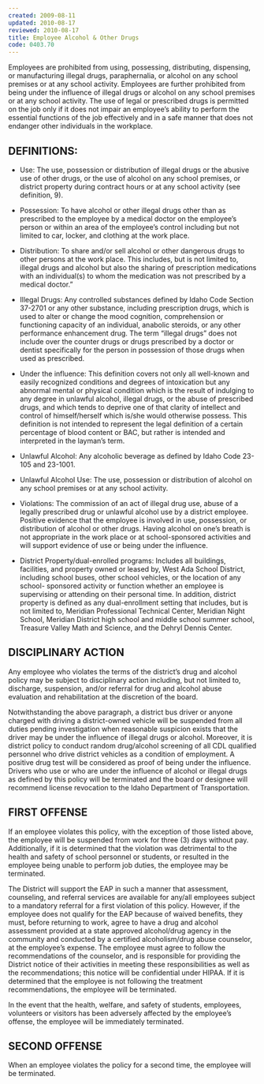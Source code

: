 ```yaml
---
created: 2009-08-11
updated: 2010-08-17
reviewed: 2010-08-17
title: Employee Alcohol & Other Drugs
code: 0403.70
---
```



Employees are prohibited from using, possessing, distributing, dispensing, or manufacturing illegal drugs, paraphernalia, or alcohol on any school premises or at any school activity. Employees are further prohibited from being under the influence of illegal drugs or alcohol on any school premises or at any school activity. The use of legal or prescribed drugs is permitted on the job only if it does not impair an employee’s ability to perform the essential functions of the job effectively and in a safe manner that does not endanger other individuals in the workplace.

## DEFINITIONS:


- Use: The use, possession or distribution of illegal drugs or the abusive use of other drugs, or the use of alcohol on any school premises, or district property during contract hours or at any school activity (see definition, 9).


- Possession: To have alcohol or other illegal drugs other than as prescribed to the employee by a medical doctor on the employee’s person or within an area of the employee’s control including but not limited to car, locker, and clothing at the work place.


- Distribution: To share and/or sell alcohol or other dangerous drugs to other persons at the work place. This includes, but is not limited to, illegal drugs and alcohol but also the sharing of prescription medications with an individual(s) to whom the medication was not prescribed by a medical doctor.”


- Illegal Drugs: Any controlled substances defined by Idaho Code Section 37-2701 or any other substance, including prescription drugs, which is used to alter or change the mood cognition, comprehension or functioning capacity of an individual, anabolic steroids, or any other performance enhancement drug. The term “illegal drugs” does not include over the counter drugs or drugs prescribed by a doctor or dentist specifically for the person in possession of those drugs when used as prescribed.


- Under the influence: This definition covers not only all well-known and easily recognized conditions and degrees of intoxication but any abnormal mental or physical condition which is the result of indulging to any degree in unlawful alcohol, illegal drugs, or the abuse of prescribed drugs, and which tends to deprive one of that clarity of intellect and control of himself/herself which is/she would otherwise possess. This definition is not intended to represent the legal definition of a certain percentage of blood content or BAC, but rather is intended and interpreted in the layman’s term.


- Unlawful Alcohol: Any alcoholic beverage as defined by Idaho Code 23-105 and 23-1001.


- Unlawful Alcohol Use: The use, possession or distribution of alcohol on any school premises or at any school activity.


- Violations: The commission of an act of illegal drug use, abuse of a legally prescribed drug or unlawful alcohol use by a district employee. Positive evidence that the employee is involved in use, possession, or distribution of alcohol or other drugs. Having alcohol on one’s breath is not appropriate in the work place or at school-sponsored activities and will support evidence of use or being under the influence.


- District Property/dual-enrolled programs: Includes all buildings, facilities, and property owned or leased by, West Ada School District, including school buses, other school vehicles, or the location of any school- sponsored activity or function whether an employee is supervising or attending on their personal time. In addition, district property is defined as any dual-enrollment setting that includes, but is not limited to, Meridian Professional Technical Center, Meridian Night School, Meridian District high school and middle school summer school, Treasure Valley Math and Science, and the Dehryl Dennis Center.

## DISCIPLINARY ACTION

Any employee who violates the terms of the district’s drug and alcohol policy may be subject to disciplinary action including, but not limited to, discharge, suspension, and/or referral for drug and alcohol abuse evaluation and rehabilitation at the discretion of the board.

Notwithstanding the above paragraph, a district bus driver or anyone charged with driving a district-owned vehicle will be suspended from all duties pending investigation when reasonable suspicion exists that the driver may be under the influence of illegal drugs or alcohol. Moreover, it is district policy to conduct random drug/alcohol screening of all CDL qualified personnel who drive district vehicles as a condition of employment. A positive drug test will be considered as proof of being under the influence. Drivers who use or who are under the influence of alcohol or illegal drugs as defined by this policy will be terminated and the board or designee will recommend license revocation to the Idaho Department of Transportation.

## FIRST OFFENSE

If an employee violates this policy, with the exception of those listed above, the employee will be suspended from work for three (3) days without pay. Additionally, if it is determined that the violation was detrimental to the health and safety of school personnel or students, or resulted in the employee being unable to perform job duties, the employee may be terminated.

The District will support the EAP in such a manner that assessment, counseling, and referral services are available for any/all employees subject to a mandatory referral for a first violation of this policy. However, if the employee does not qualify for the EAP because of waived benefits, they must, before returning to work, agree to have a drug and alcohol assessment provided at a state approved alcohol/drug agency in the community and conducted by a certified alcoholism/drug abuse counselor, at the employee’s expense. The employee must agree to follow the recommendations of the counselor, and is responsible for providing the District notice of their activities in meeting these responsibilities as well as the recommendations; this notice will be confidential under HIPAA. If it is determined that the employee is not following the treatment recommendations, the employee will be terminated.

In the event that the health, welfare, and safety of students, employees, volunteers or visitors has been adversely affected by the employee’s offense, the employee will be immediately terminated.

## SECOND OFFENSE

When an employee violates the policy for a second time, the employee will be terminated.

